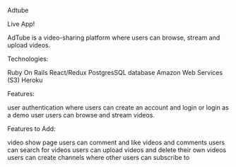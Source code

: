 Adtube

Live App!

AdTube is a video-sharing platform where users can browse, stream and upload videos.

Technologies:

Ruby On Rails
React/Redux
PostgresSQL database
Amazon Web Services (S3)
Heroku

Features:

user authentication where users can create an account and login or login as a demo user
users can browse and stream videos.

Features to Add:

video show page
users can comment and like videos and comments
users can search for videos
users can upload videos and delete their own videos
users can create channels where other users can subscribe to

